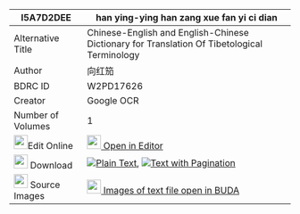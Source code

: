 |I5A7D2DEE|han ying-ying han zang xue fan yi ci dian 
| --- | --- 
|Alternative Title |Chinese-English and English-Chinese Dictionary for Translation Of Tibetological Terminology
|Author| 向红笳
|BDRC ID | W2PD17626
|Creator | Google OCR
|Number of Volumes| 1
|<img width="25" src="https://img.icons8.com/color/25/000000/edit-property.png">Edit Online| [<img width="25" src="https://avatars.githubusercontent.com/u/45091458?s=200&v=4"> Open in Editor](http://editor.openpecha.org/I5A7D2DEE)
|<img width="25" src="https://img.icons8.com/fluent/48/000000/download-2.png"/>  Download | [![](https://img.icons8.com/color/20/000000/txt.png)Plain Text](https://github.com/Openpecha/I5A7D2DEE/releases/download/v2/han_ying-ying_han_zang_xue_fan_plain_I5A7D2DEE.zip), [![](https://img.icons8.com/color/20/000000/txt.png)Text with Pagination](https://github.com/Openpecha/I5A7D2DEE/releases/download/v2/han_ying-ying_han_zang_xue_fan_pages_I5A7D2DEE.zip)
|<img width="25" src="https://img.icons8.com/plasticine/100/000000/pictures-folder.png"/>  Source Images | [<img width="25" src="https://library.bdrc.io/icons/BUDA-small.svg"> Images of text file open in BUDA](https://library.bdrc.io/show/bdr:W2PD17626)